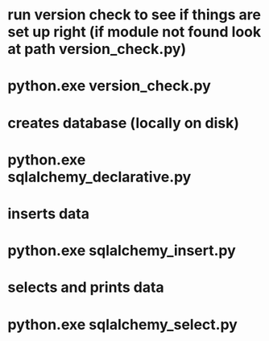# run version check to see if things are set up right (if module not found look at path version_check.py)
#  python.exe version_check.py
# 
# creates database (locally on disk)
# python.exe sqlalchemy_declarative.py
# 
# inserts data
# python.exe sqlalchemy_insert.py
# 
# 
# selects and prints data
# python.exe sqlalchemy_select.py